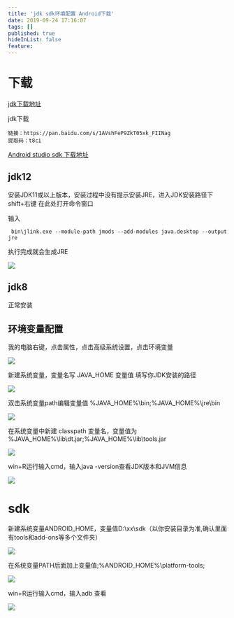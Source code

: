 ```yaml
---
title: 'jdk sdk环境配置 Android下载'
date: 2019-09-24 17:16:07
tags: []
published: true
hideInList: false
feature: 
---
```

# 下载

[jdk下载地址](https://www.oracle.com/technetwork/java/javase/downloads/index.html)

jdk下载  
```
链接：https://pan.baidu.com/s/1AVshFeP9ZkT05xk_FIINag 
提取码：t8ci 
```


[Android studio sdk 下载地址](http://www.android-studio.org/index.php)

## jdk12

安装JDK11或以上版本，安装过程中没有提示安装JRE，进入JDK安装路径下 shift+右键 在此处打开命令窗口

  输入  
  ```
   bin\jlink.exe --module-path jmods --add-modules java.desktop --output jre   
  ```
  执行完成就会生成JRE
  
![](https://ouluqiang.github.io//post-images/1569573855494.png)


## jdk8
正常安装

## 环境变量配置

我的电脑右键，点击属性，点击高级系统设置，点击环境变量

![](https://ouluqiang.github.io//post-images/1569573876482.png)


新建系统变量，变量名写 JAVA_HOME 变量值 填写你JDK安装的路径

![](https://ouluqiang.github.io//post-images/1569573893452.png)


双击系统变量path编辑变量值 %JAVA_HOME%\bin;%JAVA_HOME%\jre\bin

![](https://ouluqiang.github.io//post-images/1569573915023.png)


在系统变量中新建 classpath 变量名，变量值为  %JAVA_HOME%\lib\dt.jar;%JAVA_HOME%\lib\tools.jar

![](https://ouluqiang.github.io//post-images/1569573938408.png)


win+R运行输入cmd，输入java -version查看JDK版本和JVM信息

![](https://ouluqiang.github.io//post-images/1569573946973.png)



# sdk

新建系统变量ANDROID_HOME，变量值D:\xx\sdk（以你安装目录为准,确认里面有tools和add-ons等多个文件夹）

![](https://ouluqiang.github.io//post-images/1569573974734.png)


在系统变量PATH后面加上变量值;%ANDROID_HOME%\platform-tools;

![](https://ouluqiang.github.io//post-images/1569573987528.png)


win+R运行输入cmd，输入adb 查看

![](https://ouluqiang.github.io//post-images/1569574016688.png)
